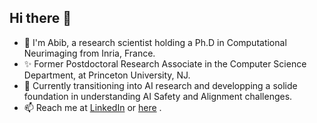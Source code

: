 ## Hi there 👋

<!--
**abibalimi/abibalimi** is a ✨ _special_ ✨ repository because its `README.md` (this file) appears on your GitHub profile.

Here are some ideas to get you started:
-->
- :mage: I'm Abib, a research scientist holding a Ph.D in Computational Neurimaging from Inria, France.
- ✨ Former Postdoctoral Research Associate in the Computer Science Department, at Princeton University, NJ.
- 🌱 Currently transitioning into AI research and developping a solide foundation in understanding AI Safety and Alignment challenges.
- 📫 Reach me at [LinkedIn](https://www.linkedin.com/in/abib-olushola-alimi/) or [here](https://abibalimi.github.io) .

<!-- 
- 🔭 I’m currently working on 
- 🌱 I’m currently learning ...
- 👯 I’m looking to collaborate on ...
- 🤔 I’m looking for help with ...
- 💬 Ask me about ...
- 📫 How to reach me: ...
- 😄 Pronouns: ...
- ⚡ Fun fact: ...
-->
